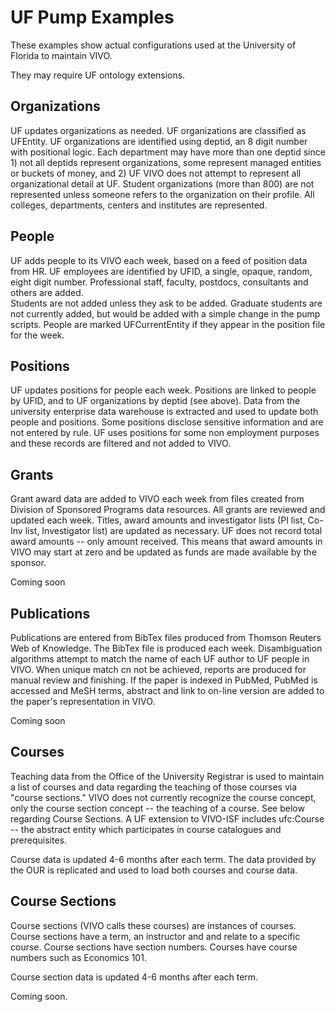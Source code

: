 # UF Pump Examples

These examples show actual configurations used at the University of Florida to maintain VIVO.

They may require UF ontology extensions.

## Organizations

UF updates organizations as needed.  UF organizations are classified as UFEntity.  UF organizations are identified
using deptid, an 8 digit number with positional logic.  Each department may have more than one deptid since 1) not
all deptids represent organizations, some represent managed entities or buckets of money, and 2) UF VIVO does not
attempt to represent all organizational detail at UF.  Student organizations (more than 800) are not represented unless
someone refers to the organization on their profile.  All colleges, departments, centers and institutes are represented.

## People

UF adds people to its VIVO each week, based on a feed of position data from HR.  UF employees are identified by UFID,
a single, opaque, random, eight digit number.  Professional staff, faculty, postdocs, consultants and others are added.  
Students are not added unless they ask to be added.  Graduate students are not currently added, but would be added with
a simple change in the pump scripts.  People are marked UFCurrentEntity if they appear in the position file for the 
week. 

## Positions

UF updates positions for people each week.  Positions are linked to people by UFID, and to UF organizations by
deptid (see above).  Data from the university enterprise data warehouse is extracted and used to update both people
and positions.  Some positions disclose sensitive information and are not entered by rule.  UF uses positions for
some non employment purposes and these records are filtered and not added to VIVO.

## Grants

Grant award data are added to VIVO each week from files created from Division of Sponsored Programs data resources. All
grants are reviewed and updated each week.  Titles, award amounts and investigator lists (PI list, Co-Inv list,
Investigator list) are updated as necessary.  UF does not record total award amounts -- only amount received.  This
means that award amounts in VIVO may start at zero and be updated as funds are made available by the sponsor.

Coming soon

## Publications

Publications are entered from BibTex files produced from Thomson Reuters Web of Knowledge.  The BibTex file is produced
each week.  Disambiguation algorithms attempt to match the name of each UF author to UF people in VIVO.  When unique
match cn not be achieved, reports are produced for manual review and finishing.  If the paper is indexed in PubMed,
PubMed is accessed and MeSH terms, abstract and link to on-line version are added to the paper's representation in
VIVO.

Coming soon

## Courses

Teaching data from the Office of the University Registrar is used to maintain a list of courses and data regarding
the teaching of those courses via "course sections."  VIVO does not currently recognize the course concept, only
the course section concept -- the teaching of a course.  See below regarding Course Sections.  A UF extension
to VIVO-ISF includes ufc:Course -- the abstract entity which participates in course catalogues and prerequisites.
 
Course data is updated 4-6 months after each term.  The data provided by the OUR is replicated and used to load
both courses and course data.

## Course Sections

Course sections (VIVO calls these courses) are instances of courses.  Course sections have a term, an instructor and
and relate to a specific course.  Course sections have section numbers.  Courses have course numbers such as Economics
101.

Course section data is updated 4-6 months after each term.

Coming soon.

 

